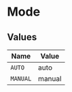 # Mode


## Values

| Name     | Value    |
| -------- | -------- |
| `AUTO`   | auto     |
| `MANUAL` | manual   |